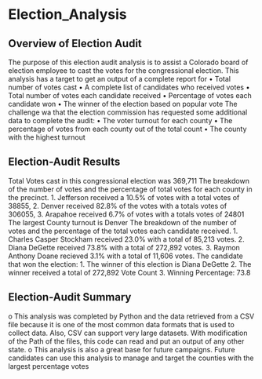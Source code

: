 # Election_Analysis
## Overview of Election Audit
The purpose of this election audit analysis is to assist a Colorado board of election employee to cast the votes for the congressional election. 
This analysis has a target to get an output of a complete report for
    •  Total number of votes cast
    •	A complete list of candidates who received votes
    •	Total number of votes each candidate received
    •	Percentage of votes each candidate won
    •	The winner of the election based on popular vote
The challenge wa that the election commission has requested some additional data to complete the audit:
    •	The voter turnout for each county
    •	The percentage of votes from each county out of the total count
    •	The county with the highest turnout

## Election-Audit Results
Total Votes cast in this congressional election was 369,711
The breakdown of the number of votes and the percentage of total votes for each county in the precinct.
    1.	Jefferson received a 10.5% of votes with a total votes of 38855,
    2.	Denver received 82.8% of the votes with a totals votes of 306055,
    3.	Arapahoe received 6.7% of votes with a totals votes of 24801
The largest County turnout is Denver
The breakdown of the number of votes and the percentage of the total votes each candidate received.
    1.	Charles Casper Stockham received 23.0% with a total of 85,213 votes.
    2.	Diana DeGette received 73.8% with a total of 272,892 votes.
    3.	Raymon Anthony Doane recieved 3.1% with a total of 11,606 votes. 
The candidate that won the election:
    1.	The winner of this election is  Diana DeGette
    2.	The winner received a total of 272,892 Vote Count
    3.	Winning Percentage: 73.8

## Election-Audit Summary
o	This analysis was completed by Python and the data retrieved from a CSV file because it is one of the most common data formats that is used to collect data. Also, CSV can support very large datasets. With modification of the Path of the files, this code can read and put an output of any other state.
o	This analysis is also a great base for future campaigns. Future candidates can use this analysis to manage and target the counties with the largest percentage votes  

